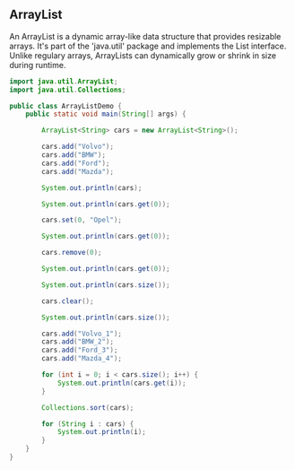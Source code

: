 ## ArrayList
An ArrayList is a dynamic array-like data structure that provides resizable arrays. It's part of the 'java.util' package and implements the List interface. Unlike regulary arrays, ArrayLists can dynamically grow or shrink in size during runtime.
```java
import java.util.ArrayList;
import java.util.Collections;

public class ArrayListDemo {
    public static void main(String[] args) {

        ArrayList<String> cars = new ArrayList<String>();

        cars.add("Volvo");
        cars.add("BMW");
        cars.add("Ford");
        cars.add("Mazda");

        System.out.println(cars);

        System.out.println(cars.get(0));

        cars.set(0, "Opel");

        System.out.println(cars.get(0));

        cars.remove(0);

        System.out.println(cars.get(0));

        System.out.println(cars.size());

        cars.clear();

        System.out.println(cars.size());

        cars.add("Volvo_1");
        cars.add("BMW_2");
        cars.add("Ford_3");
        cars.add("Mazda_4");

        for (int i = 0; i < cars.size(); i++) {
            System.out.println(cars.get(i));
        }

        Collections.sort(cars);

        for (String i : cars) {
            System.out.println(i);
        }
    }
}
```
